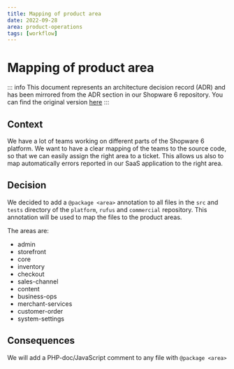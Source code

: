 ```yaml
---
title: Mapping of product area
date: 2022-09-28
area: product-operations
tags: [workflow]
---
```


# Mapping of product area

::: info
This document represents an architecture decision record (ADR) and has been mirrored from the ADR section in our Shopware 6 repository.
You can find the original version [here](https://github.com/shopware/shopware/blob/trunk/adr/2022-09-28-mapping-of-product-area.md)
:::

## Context

We have a lot of teams working on different parts of the Shopware 6 platform.
We want to have a clear mapping of the teams to the source code, so that we can easily assign the right area to a ticket.
This allows us also to map automatically errors reported in our SaaS application to the right area.

## Decision

We decided to add a `@package <area>` annotation to all files in the `src` and `tests` directory of the `platform`, `rufus` and `commercial` repository.
This annotation will be used to map the files to the product areas.

The areas are:

- admin
- storefront
- core
- inventory
- checkout
- sales-channel
- content
- business-ops
- merchant-services
- customer-order
- system-settings

## Consequences

We will add a PHP-doc/JavaScript comment to any file with `@package <area>`
